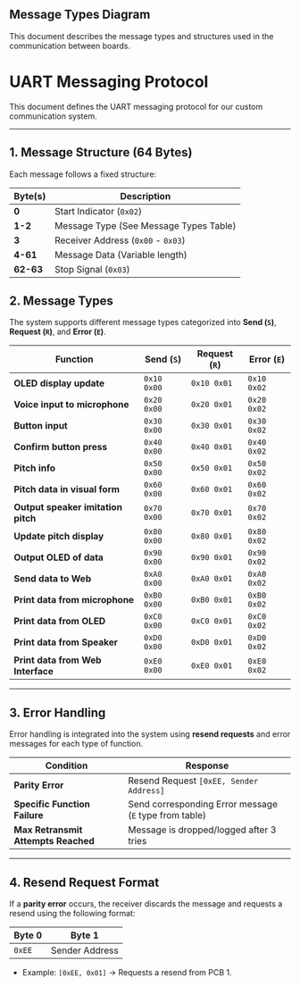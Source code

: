 ## Message Types Diagram

This document describes the message types and structures used in the communication between boards.

# UART Messaging Protocol

This document defines the UART messaging protocol for our custom communication system.

---

## 1. Message Structure (64 Bytes)

Each message follows a fixed structure:

| Byte(s)  | Description                          |
|----------|--------------------------------------|
| **0**    | Start Indicator (`0x02`)            |
| **1-2**  | Message Type (See Message Types Table) |
| **3**    | Receiver Address (`0x00` - `0x03`)  |
| **4-61** | Message Data (Variable length)      |
| **62-63** | Stop Signal (`0x03`)               |
## 2. Message Types

The system supports different message types categorized into **Send (`S`)**, **Request (`R`)**, and **Error (`E`)**.

| Function                           | **Send (`S`)**  | **Request (`R`)** | **Error (`E`)**  |
|------------------------------------|---------------|---------------|---------------|
| **OLED display update**            | `0x10 0x00`   | `0x10 0x01`   | `0x10 0x02`   |
| **Voice input to microphone**       | `0x20 0x00`   | `0x20 0x01`   | `0x20 0x02`   |
| **Button input**                    | `0x30 0x00`   | `0x30 0x01`   | `0x30 0x02`   |
| **Confirm button press**            | `0x40 0x00`   | `0x40 0x01`   | `0x40 0x02`   |
| **Pitch info**                      | `0x50 0x00`   | `0x50 0x01`   | `0x50 0x02`   |
| **Pitch data in visual form**       | `0x60 0x00`   | `0x60 0x01`   | `0x60 0x02`   |
| **Output speaker imitation pitch**  | `0x70 0x00`   | `0x70 0x01`   | `0x70 0x02`   |
| **Update pitch display**            | `0x80 0x00`   | `0x80 0x01`   | `0x80 0x02`   |
| **Output OLED of data**             | `0x90 0x00`   | `0x90 0x01`   | `0x90 0x02`   |
| **Send data to Web**                | `0xA0 0x00`   | `0xA0 0x01`   | `0xA0 0x02`   |
| **Print data from microphone**      | `0xB0 0x00`   | `0xB0 0x01`   | `0xB0 0x02`   |
| **Print data from OLED**            | `0xC0 0x00`   | `0xC0 0x01`   | `0xC0 0x02`   |
| **Print data from Speaker**         | `0xD0 0x00`   | `0xD0 0x01`   | `0xD0 0x02`   |
| **Print data from Web Interface**   | `0xE0 0x00`   | `0xE0 0x01`   | `0xE0 0x02`   |

---

## 3. Error Handling

Error handling is integrated into the system using **resend requests** and error messages for each type of function.

| Condition                          | Response                                      |
|------------------------------------|----------------------------------------------|
| **Parity Error**                   | Resend Request `[0xEE, Sender Address]`     |
| **Specific Function Failure**       | Send corresponding Error message (`E` type from table) |
| **Max Retransmit Attempts Reached** | Message is dropped/logged after 3 tries                  |

---

## 4. Resend Request Format

If a **parity error** occurs, the receiver discards the message and requests a resend using the following format:

| Byte 0   | Byte 1        |
|----------|--------------|
| `0xEE`   | Sender Address |

- Example: `[0xEE, 0x01]` → Requests a resend from PCB 1.
